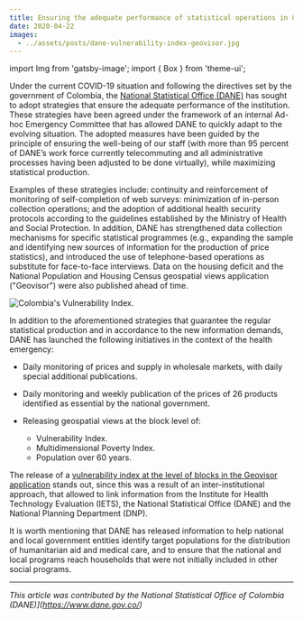 ```yaml
---
title: Ensuring the adequate performance of statistical operations in Colombia
date: 2020-04-22
images:
  - ../assets/posts/dane-vulnerability-index-geovisor.jpg
---
```


import Img from 'gatsby-image'; import { Box } from 'theme-ui';

Under the current COVID-19 situation and following the directives set by the
government of Colombia, the
[National Statistical Office (DANE)](https://www.dane.gov.co/) has sought to
adopt strategies that ensure the adequate performance of the institution. These
strategies have been agreed under the framework of an internal Ad-hoc Emergency
Committee that has allowed DANE to quickly adapt to the evolving situation. The
adopted measures have been guided by the principle of ensuring the well-being of
our staff (with more than 95 percent of DANE’s work force currently
telecommuting and all administrative processes having been adjusted to be done
virtually), while maximizing statistical production.

Examples of these strategies include: continuity and reinforcement of monitoring
of self-completion of web surveys: minimization of in-person collection
operations; and the adoption of additional health security protocols according
to the guidelines established by the Ministry of Health and Social Protection.
In addition, DANE has strengthened data collection mechanisms for specific
statistical programmes (e.g., expanding the sample and identifying new sources
of information for the production of price statistics), and introduced the use
of telephone-based operations as substitute for face-to-face interviews. Data on
the housing deficit and the National Population and Housing Census geospatial
views application ("Geovisor") were also published ahead of time.

<Box mb={3}>
  <Img
    fluid={props.images[0]}
    title="Colombia's Vulnerability Index."
    alt="Colombia's Vulnerability Index."
  />
</Box>

In addition to the aforementioned strategies that guarantee the regular
statistical production and in accordance to the new information demands, DANE
has launched the following initiatives in the context of the health emergency:

- Daily monitoring of prices and supply in wholesale markets, with daily special
  additional publications.
- Daily monitoring and weekly publication of the prices of 26 products
  identified as essential by the national government.
- Releasing geospatial views at the block level of:

  - Vulnerability Index.
  - Multidimensional Poverty Index.
  - Population over 60 years.

The release of a
[vulnerability index at the level of blocks in the Geovisor application](https://geoportal.dane.gov.co/visor-vulnerabilidad/)
stands out, since this was a result of an inter-institutional approach, that
allowed to link information from the Institute for Health Technology Evaluation
(IETS), the National Statistical Office (DANE) and the National Planning
Department (DNP).

It is worth mentioning that DANE has released information to help national and
local government entities identify target populations for the distribution of
humanitarian aid and medical care, and to ensure that the national and local
programs reach households that were not initially included in other social
programs.

---

_This article was contributed by the National Statistical Office of Colombia
(DANE)](https://www.dane.gov.co/)_
